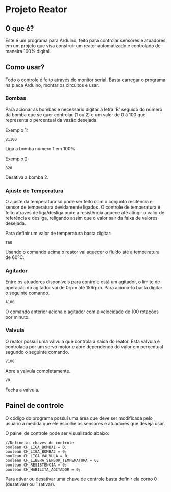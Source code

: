 # Projeto Reator

## O que é?

Este é um programa para Arduino, feito para controlar sensores e atuadores em um projeto que visa construir
um reator automatizado e controlado de maneira 100% digital. 

## Como usar?

Todo o controle é feito através do monitor serial. Basta carregar o programa na placa Arduino, montar os circuitos e usar. 

### Bombas

Para acionar as bombas é necessário digitar a letra 'B' seguido do número da bomba que se quer controlar (1 ou 2) e um valor de 0 à 100 que representa o percentual da vazão desejada.

Exemplo 1:

    B1100 

Liga a bomba número 1 em 100%

Exemplo 2:

    B20

Desativa a bomba 2.

### Ajuste de Temperatura

O ajuste da temperatura só pode ser feito com o conjunto resitência e sensor de temperatura devidamente ligados.
O controle de temperatura é feito através de liga/desliga onde a resistência aquece até atingir o valor de referência e desliga, religando assim que o valor sair da faixa de valores desejada. 

Para definir um valor de temperatura basta digitar:

    T60

Usando o comando acima o reator vai aquecer o fluído até a temperatura de 60ºC.

### Agitador 

Entre os atuadores disponíveis para controle está um agitador, o limite de operação do agitador vai de 0rpm até 156rpm. Para acioná-lo basta digitar o seguinte comando. 

    A100

O comando anterior aciona o agitador com a velocidade de 100 rotações por minuto. 

### Valvula 

O reator possuí uma válvula que controla a saída do reator. Esta valvula é controlada por um servo motor e abre dependendo do valor em percentual segundo o seguinte comando. 

    V100 

Abre a valvula completamente.

    V0

Fecha a valvula.

## Painel de controle 

O código do programa possuí uma área que deve ser modificada pelo usuário a medida que ele escolhe os sensores e atuadores que deseja usar. 

O painel de controle pode ser visualizado abaixo:

    //Define as chaves de controle
    boolean CH_LIGA_BOMBA1 = 0;
    boolean CH_LIGA_BOMBA2 = 0;
    boolean CH_LIGA_VALVULA = 0;
    boolean CH_LIBERA_SENSOR_TEMPERATURA = 0;
    boolean CH_RESISTENCIA = 0;
    boolean CH_HABILITA_AGITADOR = 0;

Para ativar ou desativar uma chave de controle basta definir ela como 0 (desativar) ou 1 (ativar).
